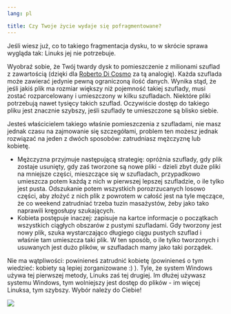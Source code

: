 ```yaml
---
lang: pl

title: Czy Twoje życie wydaje się pofragmentowane?
---
```


Jeśli wiesz już, co to takiego fragmentacja dysku, to w skrócie
sprawa wygląda tak: Linuks jej nie potrzebuje.

Wyobraź sobie, że Twój twardy dysk to pomieszczenie z milionami szuflad
z zawartością (dzięki dla <a href="http://www.pps.jussieu.fr/~dicosmo/">
Roberto Di Cosmo</a> za tą analogię). Każda szuflada może zawierać jedynie pewną
ograniczoną ilość danych. Wynika stąd, że jeśli jakiś plik ma rozmiar większy niż
pojemność takiej szuflady, musi zostać rozparcelowany i umieszczony w kilku
szufladach. Niektóre pliki potrzebują nawet tysięcy takich szuflad. Oczywiście
dostęp do takiego pliku jest znacznie szybszy, jeśli szuflady te umieszczone są
blisko siebie.

Jesteś właścicielem takiego właśnie pomieszczenia z szufladami, nie masz
jednak czasu na zajmowanie się szczegółami, problem ten możesz jednak rozwiązać
na jeden z dwóch sposobów: zatrudniasz mężczyznę lub kobietę.

<ul>

<li>Mężczyzna przyjmuje następującą strategię: opróżnia szuflady, gdy plik
zostaje usunięty, gdy zaś tworzone są nowe pliki - dzieli zbyt duże pliki na
mniejsze części, mieszczące się w szufladach, przypadkowo umieszcza potem każdą
z nich w pierwszej lepszej szufladzie, o ile tylko jest pusta. Odszukanie potem
wszystkich porozrzucanych losowo części, aby złożyć z nich plik z powrotem
w całość jest na tyle męczące, że co weekend zatrudniać trzeba tuzin masażystów,
żeby jako tako naprawili kręgosłupy szukających.</li>

<li>Kobieta postępuje inaczej: zapisuje na kartce informacje o początkach wszystkich
ciągłych obszarów z pustymi szufladami. Gdy tworzony jest nowy plik, szuka
wystarczająco długiego ciągu pustych szuflad i właśnie tam umieszcza taki plik.
W ten sposób, o ile tylko tworzonych i usuwanych jest dużo plików, w szufladach
mamy jako taki porządek.</li>

</ul>

Nie ma wątpliwości: powinieneś zatrudnić kobietę (powinieneś o tym wiedzieć:
kobiety są lepiej zorganizowane :) ). Tyle, że system Windows używa tej pierwszej metody,
Linuks zaś tej drugiej. Im dłużej używasz systemu Windows, tym wolniejszy jest dostęp
do plików - im więcej Linuksa, tym szybszy. Wybór należy do Ciebie!

<img src="Images/defragment.png" />



